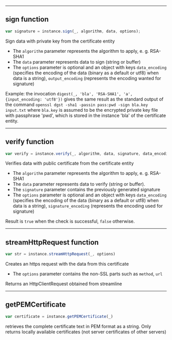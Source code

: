 -------------
## sign function 

``` javascript
var signature = instance.sign(_, algorithm, data, options);
```

Sign data with private key from the certificate entity

* The `algorithm` parameter represents the algorithm to apply, e. g. RSA-SHA1
* The `data` parameter represents data to sign (string or buffer)
* The `options` parameter is optional and an object with keys `data_encoding` (specifies the encoding of the data 
  (binary as a default or utf8) when data is a string), `output_encoding` (represents the encoding wanted for signature)

Example: the invocation
`digest(_, 'bla', 'RSA-SHA1', 'a', {input_encoding: 'utf8'})`
gives the same result as the standard output of the command
`openssl dgst -sha1 -passin pass:pwd -sign bla.key input.txt` 
where `bla.key` is assumed to be the encrypted private key file with passphrase 'pwd', which is stored in the instance 'bla' of the certificate entity.

-------------
## verify function 

``` javascript
var verify = instance.verify(_, algorithm, data, signature, data_encoding, signature_encoding)
```

Verifies data with public certificate from the certificate entity

* The `algorithm` parameter represents the algorithm to apply, e. g. RSA-SHA1
* The `data` parameter represents data to verify (string or buffer).
* The `signature` parameter contains the previously generated signature
* The `options` parameter is optional and an object with keys `data_encoding` (specifies the encoding of the data 
  (binary as a default or utf8) when data is a string), `signature_encoding` (represents the encoding used for signature)

Result is `true` when the check is successful, `false` otherwise.

-------------
## streamHttpRequest function 

``` javascript
var str = instance.streamHttpRequest(_, options)
```

Creates an https request with the data from this certificate

* The `options` parameter contains the non-SSL parts such as `method`, `url`

Returns an HttpClientRequest obtained from streamline

------------------
## getPEMCertificate
``` javascript
var certificate = instance.getPEMCertificate(_)
```
retrieves the complete certificate text in PEM format as a string.
Only returns locally available certificates (not server certificates of other servers)
